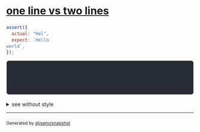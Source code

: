# [one line vs two lines](../../string_multiline.test.js#L25)

```js
assert({
  actual: "Hel",
  expect: `Hello
world`,
});
```

![img](throw.svg)

<details>
  <summary>see without style</summary>

```console
AssertionError: actual and expect are different

actual: 1| Hel
expect: 1| Hello
        2| world
```

</details>

---
<sub>
  Generated by <a href="https://github.com/jsenv/core/tree/main/packages/independent/snapshot">@jsenv/snapshot</a>
</sub>
